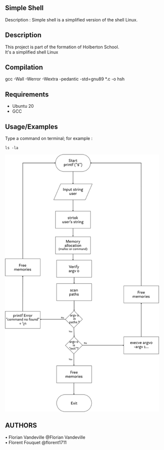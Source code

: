 ## Simple Shell

Description : Simple shell is a simplified version of the shell Linux.
## Description

This project is part of the formation of Holberton School.<br>
It's a simplified shell Linux


## Compilation

gcc -Wall -Werror -Wextra -pedantic -std=gnu89 *.c -o hsh


## Requirements

- Ubuntu 20
- GCC


## Usage/Examples
Type a command on terminal; for example :
```code
ls -la

```
![Logo](https://github.com/VandevilleF/holbertonschool-simple_shell/blob/main/HBTN_Flowchart/Flow-chart_SimpleShell.png)

## AUTHORS

• Florian Vandeville @Florian Vandeville <br>
• Florent Fouquet @florent1711
